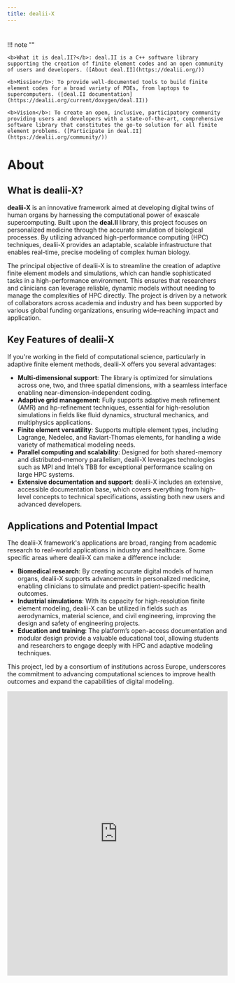 ```yaml
---
title: dealii-X
---
```

#

!!! note ""

    <b>What it is deal.II?</b>: deal.II is a C++ software library supporting the creation of finite element codes and an open community of users and developers. ([About deal.II](https://dealii.org/))

    <b>Mission</b>: To provide well-documented tools to build finite element codes for a broad variety of PDEs, from laptops to supercomputers. ([deal.II documentation](https://dealii.org/current/doxygen/deal.II))

    <b>Vision</b>: To create an open, inclusive, participatory community providing users and developers with a state-of-the-art, comprehensive software library that constitutes the go-to solution for all finite element problems. ([Participate in deal.II](https://dealii.org/community/))

# About

## What is dealii-X?

**dealii-X** is an innovative framework aimed at developing digital twins of human organs by harnessing the computational power of exascale supercomputing. Built upon the **deal.II** library, this project focuses on personalized medicine through the accurate simulation of biological processes. By utilizing advanced high-performance computing (HPC) techniques, dealii-X provides an adaptable, scalable infrastructure that enables real-time, precise modeling of complex human biology.

The principal objective of dealii-X is to streamline the creation of adaptive finite element models and simulations, which can handle sophisticated tasks in a high-performance environment. This ensures that researchers and clinicians can leverage reliable, dynamic models without needing to manage the complexities of HPC directly. The project is driven by a network of collaborators across academia and industry and has been supported by various global funding organizations, ensuring wide-reaching impact and application.

## Key Features of dealii-X

If you're working in the field of computational science, particularly in adaptive finite element methods, dealii-X offers you several advantages:

- **Multi-dimensional support**: The library is optimized for simulations across one, two, and three spatial dimensions, with a seamless interface enabling near-dimension-independent coding.
- **Adaptive grid management**: Fully supports adaptive mesh refinement (AMR) and hp-refinement techniques, essential for high-resolution simulations in fields like fluid dynamics, structural mechanics, and multiphysics applications.
- **Finite element versatility**: Supports multiple element types, including Lagrange, Nedelec, and Raviart-Thomas elements, for handling a wide variety of mathematical modeling needs.
- **Parallel computing and scalability**: Designed for both shared-memory and distributed-memory parallelism, dealii-X leverages technologies such as MPI and Intel’s TBB for exceptional performance scaling on large HPC systems.
- **Extensive documentation and support**: dealii-X includes an extensive, accessible documentation base, which covers everything from high-level concepts to technical specifications, assisting both new users and advanced developers.

## Applications and Potential Impact

The dealii-X framework's applications are broad, ranging from academic research to real-world applications in industry and healthcare. Some specific areas where dealii-X can make a difference include:

- **Biomedical research**: By creating accurate digital models of human organs, dealii-X supports advancements in personalized medicine, enabling clinicians to simulate and predict patient-specific health outcomes.
- **Industrial simulations**: With its capacity for high-resolution finite element modeling, dealii-X can be utilized in fields such as aerodynamics, material science, and civil engineering, improving the design and safety of engineering projects.
- **Education and training**: The platform’s open-access documentation and modular design provide a valuable educational tool, allowing students and researchers to engage deeply with HPC and adaptive modeling techniques.

This project, led by a consortium of institutions across Europe, underscores the commitment to advancing computational sciences to improve health outcomes and expand the capabilities of digital modeling.

<iframe src='https://cdn.knightlab.com/libs/timeline3/latest/embed/index.html?source=1WTOUig54JxegzanQqvpwWa1m6Q7qN0sEmCyVQtu9SyQ&font=Default&lang=en&initial_zoom=2&height=650' width='100%' height='650' webkitallowfullscreen mozallowfullscreen allowfullscreen frameborder='0'></iframe>
